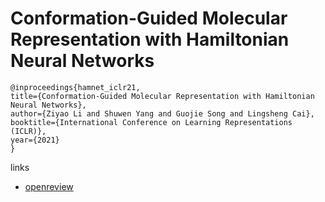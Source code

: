 # Conformation-Guided Molecular Representation with Hamiltonian Neural Networks

```
@inproceedings{hamnet_iclr21,
title={Conformation-Guided Molecular Representation with Hamiltonian Neural Networks},
author={Ziyao Li and Shuwen Yang and Guojie Song and Lingsheng Cai},
booktitle={International Conference on Learning Representations (ICLR)},
year={2021}
}
```

links
- [openreview](https://openreview.net/forum?id=q-cnWaaoUTH)
